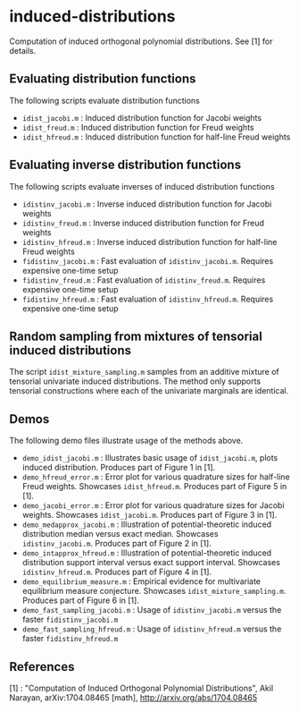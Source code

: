 # induced-distributions
Computation of induced orthogonal polynomial distributions. See [1] for details.

Evaluating distribution functions
---

The following scripts evaluate distribution functions
- `idist_jacobi.m` : Induced distribution function for Jacobi weights 
- `idist_freud.m`  : Induced distribution function for Freud weights
- `idist_hfreud.m` : Induced distribution function for half-line Freud weights

Evaluating inverse distribution functions
---

The following scripts evaluate inverses of induced distribution functions
- `idistinv_jacobi.m`  : Inverse induced distribution function for Jacobi weights
- `idistinv_freud.m`   : Inverse induced distribution function for Freud weights
- `idistinv_hfreud.m`  : Inverse induced distribution function for half-line Freud weights
- `fidistinv_jacobi.m` : Fast evaluation of `idistinv_jacobi.m`. Requires expensive one-time setup 
- `fidistinv_freud.m`  : Fast evaluation of `idistinv_freud.m`. Requires expensive one-time setup 
- `fidistinv_hfreud.m` : Fast evaluation of `idistinv_hfreud.m`. Requires expensive one-time setup 

Random sampling from mixtures of tensorial induced distributions
---

The script `idist_mixture_sampling.m` samples from an additive mixture of tensorial univariate induced distributions. The method only supports tensorial constructions where each of the univariate marginals are identical.

Demos
---

The following demo files illustrate usage of the methods above.
- `demo_idist_jacobi.m` : Illustrates basic usage of `idist_jacobi.m`, plots induced distribution. Produces part of Figure 1 in [1].
- `demo_hfreud_error.m` : Error plot for various quadrature sizes for half-line Freud weights. Showcases `idist_hfreud.m`. Produces part of Figure 5 in [1].
- `demo_jacobi_error.m` : Error plot for various quadrature sizes for Jacobi weights. Showcases `idist_jacobi.m`. Produces part of Figure 3 in [1].
- `demo_medapprox_jacobi.m` : Illustration of potential-theoretic induced distribution median versus exact median. Showcases `idistinv_jacobi.m`. Produces part of Figure 2 in [1].
- `demo_intapprox_hfreud.m` : Illustration of potential-theoretic induced distribution support interval versus exact support interval. Showcases `idistinv_hfreud.m`. Produces part of Figure 4 in [1].
- `demo_equilibrium_measure.m` : Empirical evidence for multivariate equilibrium measure conjecture. Showcases `idist_mixture_sampling.m`. Produces part of Figure 6 in [1].
- `demo_fast_sampling_jacobi.m` : Usage of `idistinv_jacobi.m` versus the faster `fidistinv_jacobi.m`
- `demo_fast_sampling_hfreud.m` : Usage of `idistinv_hfreud.m` versus the faster `fidistinv_hfreud.m`

References
---

[1] : "Computation of Induced Orthogonal Polynomial Distributions", Akil Narayan, arXiv:1704.08465 [math], http://arxiv.org/abs/1704.08465
